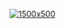 [![1500x500](https://user-images.githubusercontent.com/438920/84827754-c66cbb00-afd9-11ea-8d00-12cf20686b71.gif "Fatih Arslan")](https://github.com/fatih)

